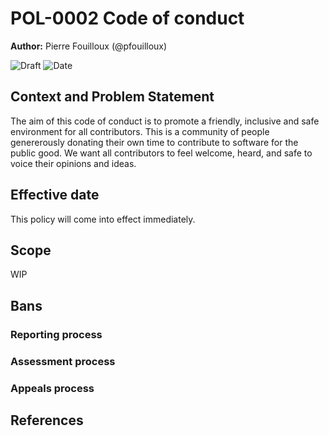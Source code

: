 # POL-0002 Code of conduct

**Author:** Pierre Fouilloux (@pfouilloux)

![Draft](https://img.shields.io/badge/status-draft-beige)
![Date](https://img.shields.io/badge/Date-DD_MMM_YYYY-lightblue)

## Context and Problem Statement

The aim of this code of conduct is to promote a friendly, inclusive and safe environment for all contributors.
This is a community of people genererously donating their own time to contribute to software for the public good. We want all contributors to feel welcome, heard, and safe to voice their opinions and ideas.

## Effective date

This policy will come into effect immediately.

## Scope

WIP

## Bans

### Reporting process

### Assessment process

### Appeals process

## References
